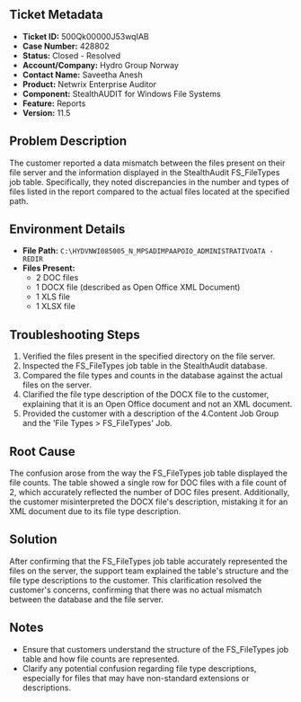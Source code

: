 ## Ticket Metadata
- **Ticket ID:** 500Qk00000J53wqIAB
- **Case Number:** 428802
- **Status:** Closed - Resolved
- **Account/Company:** Hydro Group Norway
- **Contact Name:** Saveetha Anesh
- **Product:** Netwrix Enterprise Auditor
- **Component:** StealthAUDIT for Windows File Systems
- **Feature:** Reports
- **Version:** 11.5

## Problem Description
The customer reported a data mismatch between the files present on their file server and the information displayed in the StealthAudit FS_FileTypes job table. Specifically, they noted discrepancies in the number and types of files listed in the report compared to the actual files located at the specified path.

## Environment Details
- **File Path:** `C:\HYDVNWI085005_N_MPSADIMPAAPOIO_ADMINISTRATIVOATA - REDIR`
- **Files Present:**
  - 2 DOC files
  - 1 DOCX file (described as Open Office XML Document)
  - 1 XLS file
  - 1 XLSX file

## Troubleshooting Steps
1. Verified the files present in the specified directory on the file server.
2. Inspected the FS_FileTypes job table in the StealthAudit database.
3. Compared the file types and counts in the database against the actual files on the server.
4. Clarified the file type description of the DOCX file to the customer, explaining that it is an Open Office document and not an XML document.
5. Provided the customer with a description of the 4.Content Job Group and the 'File Types > FS_FileTypes' Job.

## Root Cause
The confusion arose from the way the FS_FileTypes job table displayed the file counts. The table showed a single row for DOC files with a file count of 2, which accurately reflected the number of DOC files present. Additionally, the customer misinterpreted the DOCX file's description, mistaking it for an XML document due to its file type description.

## Solution
After confirming that the FS_FileTypes job table accurately represented the files on the server, the support team explained the table's structure and the file type descriptions to the customer. This clarification resolved the customer's concerns, confirming that there was no actual mismatch between the database and the file server.

## Notes
- Ensure that customers understand the structure of the FS_FileTypes job table and how file counts are represented.
- Clarify any potential confusion regarding file type descriptions, especially for files that may have non-standard extensions or descriptions.